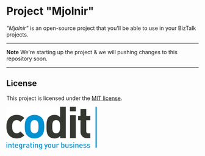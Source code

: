 Project "Mjolnir"
======================
_"Mjolnir"_ is an open-source project that you'll be able to use in your BizTalk projects.

----------

**Note** We're starting up the project & we will pushing changes to this repository soon.

----------


## License
This project is licensed under the [MIT license](license).


![Codit Logo](assets/codit_logo.png)